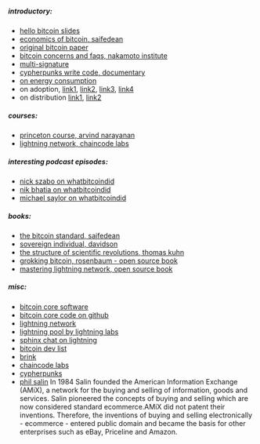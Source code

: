 
##### introductory:
* [hello bitcoin slides](https://www.hellobitco.in/)
* [economics of bitcoin, saifedean](https://www.youtube.com/watch?v=1WBrdLQhUrg)
* [original bitcoin paper](https://nakamotoinstitute.org/bitcoin/)
* [bitcoin concerns and faqs, nakamoto institute](https://nakamotoinstitute.org/mempool/)
* [multi-signature](https://en.bitcoin.it/wiki/Multisignature)
* [cypherpunks write code, documentary](https://www.youtube.com/playlist?list=PLBuns9Evn1w-T2RwqMhUnTZbTTe-M-g42)
* [on energy consumption](https://www.coindesk.com/the-last-word-on-bitcoins-energy-consumption?amp=1)
* on adoption, [link1](https://twitter.com/skwp/status/1335627976105467906), [link2](https://qz.com/africa/1947769/nigeria-is-the-second-largest-bitcoin-market-after-the-us/), [link3](https://www.usefultulips.org/), [link4](https://www.blockchain.com/charts/hash-rate)
* on distribution [link1](https://twitter.com/LynAldenContact/status/1329547034886627329), [link2](https://coinmetrics.io/measuring-bitcoins-decentralization/)

##### courses:
* [princeton course, arvind narayanan](https://www.coursera.org/learn/cryptocurrency)
* [lightning network, chaincode labs](https://github.com/chaincodelabs/lightning-curriculum)

##### interesting podcast episodes:
* [nick szabo on whatbitcoindid](https://www.whatbitcoindid.com/nick-szabo)
* [nik bhatia on whatbitcoindid](https://www.whatbitcoindid.com/podcast/nik-bhatia-on-bitcoin-is-a-response-to-central-banks)
* [michael saylor on whatbitcoindid](https://www.whatbitcoindid.com/podcast/bitcoin-in-the-boardroom)


##### books:
* [the bitcoin standard, saifedean](https://www.amazon.com/Bitcoin-Standard-Decentralized-Alternative-Central/dp/1119473861/ref=sr_1_1?dchild=1&keywords=saifedean&qid=1606007632&sr=8-1)
* [sovereign individual, davidson](https://www.amazon.com/Sovereign-Individual-Mastering-Transition-Information/dp/0684832720/ref=sr_1_2?crid=2TVFFKXB4U7IC&dchild=1&keywords=sovereign+individual&qid=1606007663&sprefix=sovereign+indiv%2Caps%2C370&sr=8-2)
* [the structure of scientific revolutions, thomas kuhn](https://www.amazon.com/Structure-Scientific-Revolutions-Thomas-Kuhn/dp/0226458083)
* [grokking bitcoin, rosenbaum - open source book](https://www.manning.com/books/grokking-bitcoin#toc)
* [mastering lightning network, open source book](https://github.com/lnbook/lnbook)




##### misc:
* [bitcoin core software](https://bitcoin.org/en/bitcoin-core/)
* [bitcoin core code on github](https://github.com/bitcoin/bitcoin)
* [lightning network](https://ln.guide/)
* [lightning pool by lightning labs](https://lightning.engineering/posts/2020-11-02-lightning-pool/)
* [sphinx chat on lightning](https://sphinx.chat/)
* [bitcoin dev list](https://bitcoindevlist.com/)
* [brink](https://brink.dev/)
* [chaincode labs](https://chaincode.com/)
* [cypherpunks](https://en.wikipedia.org/wiki/Cypherpunk)
* [phil salin](https://en.wikipedia.org/wiki/Phil_Salin)
In 1984 Salin founded the American Information Exchange (AMiX), a network for the buying and selling of information, goods and services. Salin pioneered the concepts of buying and selling which are now considered standard ecommerce.AMiX did not patent their inventions. Therefore, the inventions of buying and selling electronically - ecommerce - entered public domain and became the basis for other enterprises such as eBay, Priceline and Amazon.


